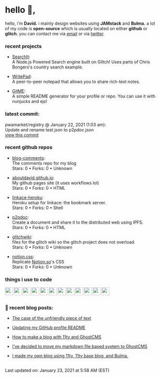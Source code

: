 <h1>hello 👋,</h1>
<p>hello, i’m <b>David.</b> i mainly design websites using <strong>JAMstack</strong> and <strong>Bulma.</strong>
a lot of my code is <strong>open-source</strong> which is usually located on either <strong>github</strong> or <strong>glitch</strong>.
you can contact me via <a href="mailto:aboutdavid@pm.me">email</a> or via <a href="https://twitter.com/@UpscaleDavid">twitter</a>.</p>
<h3>recent projects</h3>
<ul>
<li>
<p><a href="https://searchit.glitch.me">SearchIt</a>:<br>
A Node.js Powered Search engine built on Glitch! Uses parts of Chris Bongers's country search example.<br></p>
</li>
<li>
<p><a href="https://writepad.glitch.me/">WritePad</a>:<br>
A peer-to-peer notepad that allows you to share rich-text notes.<br></p>
</li>
<li>
<p><a href="https://github.com/aboutDavid/gitme">GitME</a>:<br>
A simple README generator for your profile or repo. You can use it with nunjucks and ejs!<br></p>
</li>
</ul>
<h3>latest commit:</h3>
<p>pwamarket/registry @ January 22, 2021 (1:03 am):<br>
Update and rename test.json to p2pdoc.json<br>
<a href="https://github.com/pwamarket/registry/commit/3cbcde65b695daad9e95ab6543dce26ef218ef60">view this commit</a></p>
<h3>recent github repos</h3>
<ul>
<li>
<p><a href="https://github.com/aboutDavid/blog-comments">blog-comments</a>:<br>
The comments repo for my blog<br>
Stars: 0 • Forks: 0 • Unknown</p>
</li>
<li>
<p><a href="https://github.com/aboutDavid/aboutdavid.github.io">aboutdavid.github.io</a>:<br>
My github pages site (it uses workflows lol)<br>
Stars: 0 • Forks: 0 • HTML</p>
</li>
<li>
<p><a href="https://github.com/aboutDavid/linkace-heroku">linkace-heroku</a>:<br>
Heroku setup for linkace: the bookmark server.<br>
Stars: 0 • Forks: 0 • Shell</p>
</li>
<li>
<p><a href="https://github.com/aboutDavid/p2pdoc">p2pdoc</a>:<br>
Create a document and share it to the distributed web using IPFS. <br>
Stars: 0 • Forks: 0 • HTML</p>
</li>
<li>
<p><a href="https://github.com/aboutDavid/glitchwiki">glitchwiki</a>:<br>
files for the glitch wiki so the glitch project does not overload.<br>
Stars: 0 • Forks: 0 • Unknown</p>
</li>
<li>
<p><a href="https://github.com/aboutDavid/notion.css">notion.css</a>:<br>
Replicate <a href="http://Notion.so">Notion.so</a>'s CSS<br>
Stars: 0 • Forks: 0 • Unknown</p>
</li>
</ul>
<h3>things i use to code</h3>
<img src="https://cdn.glitch.com/17eaef8d-c248-49b5-81da-45e23cdc0b12%2Ficons8-html-5-48.png?v=1605844408246" align="left" width="26px">
<img src="https://cdn.glitch.com/17eaef8d-c248-49b5-81da-45e23cdc0b12%2Ficons8-css3-48.png?v=1605844427037" align="left" width="26px">
<img src="https://cdn.glitch.com/17eaef8d-c248-49b5-81da-45e23cdc0b12%2Ficons8-javascript-48.png?v=1605844445485" align="left" width="26px">
<img src="https://cdn.glitch.com/17eaef8d-c248-49b5-81da-45e23cdc0b12%2Ficons8-nodejs-48.png?v=1605830531481" align="left" width="26px">
<img src="https://cdn.glitch.com/17eaef8d-c248-49b5-81da-45e23cdc0b12%2Ficons8-php-logo-16.png?v=1605839056865" align="left" width="26px">
<img src="https://cdn.glitch.com/17eaef8d-c248-49b5-81da-45e23cdc0b12%2Ficons8-sass-48.png?v=1605883230100" align="left" width="26px">
<img src="https://cdn.glitch.com/17eaef8d-c248-49b5-81da-45e23cdc0b12%2Ficons8-github-48.png?v=1605883284150" align="left" width="26px">
<img src="https://cdn.glitch.com/17eaef8d-c248-49b5-81da-45e23cdc0b12%2Ficons8-git-48.png?v=1605883264836" align="left" width="26px">
<img src="https://cdn.glitch.com/17eaef8d-c248-49b5-81da-45e23cdc0b12%2Ficons8-gitlab-48.png?v=1605883246676" align="left" width="26px">
<img src="https://cdn.glitch.com/17eaef8d-c248-49b5-81da-45e23cdc0b12%2Ficons8-npm-48.png?v=1605883300587" align="left" width="26px">
<img src="https://cdn.glitch.com/17eaef8d-c248-49b5-81da-45e23cdc0b12%2Ficons8-atom-editor-48.png?v=1605844607826" align="left" width="26px">
<img src="https://cdn.glitch.com/17eaef8d-c248-49b5-81da-45e23cdc0b12%2Ficons8-notepad%2B%2B-48.png?v=1605844565012" align="left" width="26px">
<br><br>
<h3>📰 recent blog posts:</h3>
<ul>
<li>
<p><a href="https://notebook.aboutdavid.me/entries/the-case-of-the-unfriendly-piece-of-text">The case of the unfriendly piece of text</a></p>
</li>
<li>
<p><a href="https://notebook.aboutdavid.me/entries/updating-my-github-profile-readme">Updating my GitHub profile README</a></p>
</li>
<li>
<p><a href="https://notebook.aboutdavid.me/entries/how-to-make-a-blog-with-11ty-and-ghostcms">How to make a blog with 11ty and GhostCMS</a></p>
</li>
<li>
<p><a href="https://notebook.aboutdavid.me/entries/ive-decided-to-move-my-markdown-file-based-system-to-ghostcms">I've decided to move my markdown file based system to GhostCMS</a></p>
</li>
<li>
<p><a href="https://notebook.aboutdavid.me/entries/i-made-my-own-blog-using-11ty-11ty-base-blog-and-bulma">I made my own blog using 11ty, 11ty base blog, and Bulma.</a></p>
</li>
</ul>
<br>
Last updated on: January 23, 2021 at 5:58 AM (EST)
